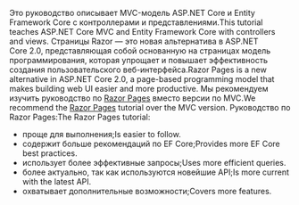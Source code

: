 <span data-ttu-id="0fa77-101">Это руководство описывает MVC-модель ASP.NET Core и Entity Framework Core с контроллерами и представлениями.</span><span class="sxs-lookup"><span data-stu-id="0fa77-101">This tutorial teaches ASP.NET Core MVC and Entity Framework Core with controllers and views.</span></span> <span data-ttu-id="0fa77-102">Страницы Razor — это новая альтернатива в ASP.NET Core 2.0, представляющая собой основанную на страницах модель программирования, которая упрощает и повышает эффективность создания пользовательского веб-интерфейса.</span><span class="sxs-lookup"><span data-stu-id="0fa77-102">Razor Pages is a new alternative in ASP.NET Core 2.0, a page-based programming model that makes building web UI easier and more productive.</span></span> <span data-ttu-id="0fa77-103">Мы рекомендуем изучить руководство по [Razor Pages](xref:data/ef-rp/intro) вместо версии по MVC.</span><span class="sxs-lookup"><span data-stu-id="0fa77-103">We recommend the [Razor Pages](xref:data/ef-rp/intro) tutorial over the MVC version.</span></span> <span data-ttu-id="0fa77-104">Руководство по Razor Pages:</span><span class="sxs-lookup"><span data-stu-id="0fa77-104">The Razor Pages tutorial:</span></span>

* <span data-ttu-id="0fa77-105">проще для выполнения;</span><span class="sxs-lookup"><span data-stu-id="0fa77-105">Is easier to follow.</span></span>
* <span data-ttu-id="0fa77-106">содержит больше рекомендаций по EF Core;</span><span class="sxs-lookup"><span data-stu-id="0fa77-106">Provides more EF Core best practices.</span></span>
* <span data-ttu-id="0fa77-107">использует более эффективные запросы;</span><span class="sxs-lookup"><span data-stu-id="0fa77-107">Uses more efficient queries.</span></span>
* <span data-ttu-id="0fa77-108">более актуально, так как используются новейшие API;</span><span class="sxs-lookup"><span data-stu-id="0fa77-108">Is more current with the latest API.</span></span>
* <span data-ttu-id="0fa77-109">охватывает дополнительные возможности;</span><span class="sxs-lookup"><span data-stu-id="0fa77-109">Covers more features.</span></span>
